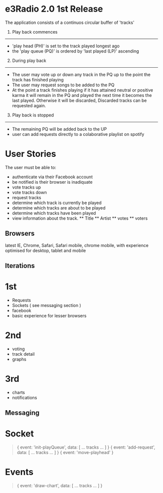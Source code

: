 e3Radio 2.0 1st Release
====================

The application consists of a continuos circular buffer of 'tracks' 

1. Play back commences
---------------------

* 'play head (PH)' is set to the track played longest ago
* the 'play queue (PQ)' is ordered by 'last played (LP)' ascending 

2. During play back
---------------------

* The user may vote up or down any track in the PQ up to the point the track has finished playing
* The user may request songs to be added to the PQ
* At the point a track finishes playing if it has attained neutral or positive karma it will remain in the PQ and played the next time it becomes the last played. Otherwise it will be discarded, Discarded tracks can be requested again. 

3. Play back is stopped
---------------------

* The remaining PQ will be added back to the UP 
* user can add requests directly to a colaborative playlist on spotify

User Stories
====================

The user must be able to:

* authenticate via their Facebook account
* be notified is their browser is inadiquate 
* vote tracks up
* vote tracks down
* request tracks
* determine which track is currently be played
* determine which tracks are about to be played
* determine which tracks have been played
* view information about the track. 
** Title
** Artist
** votes 
** voters

## Browsers
latest IE, Chrome, Safari, Safari mobile, chrome mobile, with experience optimised for desktop, tablet and mobile

## Iterations

# 1st
* Requests
* Sockets ( see messaging section )
* facebook
* basic experience for lesser browsers

# 2nd
* voting
* track detail
* graphs

# 3rd 
* charts
* notifications

Messaging
---------------------

# Socket

> { event: 'init-playQueue', data: [ ... tracks ... ] }
> { event: 'add-request', data: [ ... tracks ... ] }
> { event: 'move-playhead' }

# Events

> { event: 'draw-chart', data: [ ... tracks ... ] }

